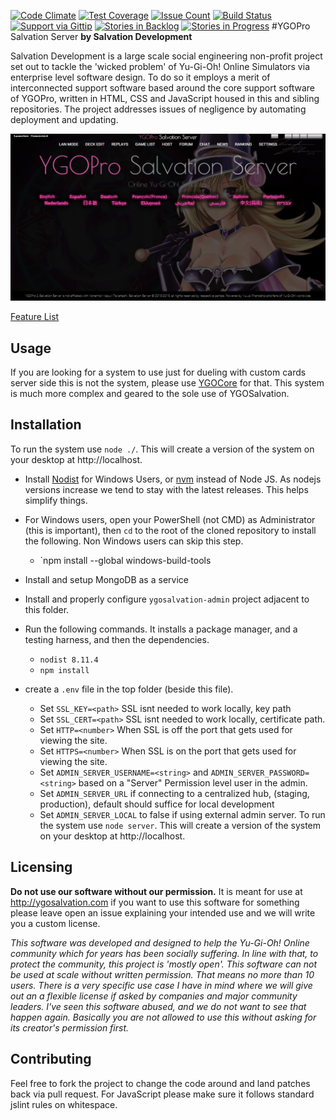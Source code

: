 [![Code Climate](https://codeclimate.com/github/SalvationDevelopment/YGOPro-Salvation-Server/badges/gpa.svg)](https://codeclimate.com/github/SalvationDevelopment/YGOPro-Salvation-Server)
[![Test Coverage](https://codeclimate.com/github/SalvationDevelopment/YGOPro-Salvation-Server/badges/coverage.svg)](https://codeclimate.com/github/SalvationDevelopment/YGOPro-Salvation-Server/coverage)
[![Issue Count](https://codeclimate.com/github/SalvationDevelopment/YGOPro-Salvation-Server/badges/issue_count.svg)](https://codeclimate.com/github/SalvationDevelopment/YGOPro-Salvation-Server)
[![Build Status](https://travis-ci.org/SalvationDevelopment/YGOPro-Salvation-Server.svg?branch=master)](https://travis-ci.org/SalvationDevelopment/YGOPro-Support-System)
[![Support via Gittip](http://img.shields.io/gittip/Zayelion.svg)](https://www.gittip.com/Zayelion/)
[![Stories in Backlog](https://badge.waffle.io/salvationdevelopment/ygopro-support-system.png?label=ready&title=Planned )](https://waffle.io/salvationdevelopment/ygopro-support-system)
[![Stories in Progress](https://badge.waffle.io/salvationdevelopment/ygopro-support-system.png?label=In%20Progress&title=In%20Progress )](https://waffle.io/salvationdevelopment/ygopro-support-system)
#YGOPro Salvation Server
**by Salvation Development**

Salvation Development is a large scale social engineering non-profit project set out to tackle the 'wicked problem' of Yu-Gi-Oh! Online Simulators via enterprise level software design. To do so it employs a merit of interconnected support software based around the core support software of YGOPro, written in HTML, CSS and JavaScript housed in this and sibling repositories. The project addresses issues of negligence by automating deployment and updating.

![Screenshot of Launcher featuring Magi Magi * Gal](/documentation/screenshot.jpg?raw=true)

[Feature List](https://github.com/SalvationDevelopment/YGOPro-Support-System/blob/master/documentation/features.md)

## Usage
If you are looking for a system to use just for dueling with custom cards server side this is not the system, please use [YGOCore](https://github.com/SalvationDevelopment/YGOCore) for that. This system is much more complex and geared to the sole use of YGOSalvation.

## Installation
To run the system use `node ./`. This will create a version of the system on your desktop at http://localhost.

- Install [Nodist](https://github.com/marcelklehr/nodist) for Windows Users, or [nvm](https://github.com/creationix/nvm) instead of Node JS. As nodejs versions increase we tend to stay with the latest releases. This helps simplify things.
- For Windows users, open your PowerShell (not CMD) as Administrator (this is important), then `cd` to the root of the cloned repository to install the following. Non Windows users can skip this step.
  - `npm install --global windows-build-tools
- Install and setup MongoDB as a service
- Install and properly configure `ygosalvation-admin` project adjacent to this folder.

- Run the following commands. It installs a package manager, and a testing harness, and then the dependencies. 
  - `nodist 8.11.4`
  - `npm install`
- create a `.env` file in the top folder (beside this file). 
  - Set `SSL_KEY=<path>` SSL isnt needed to work locally, key path
  - Set `SSL_CERT=<path>` SSL isnt needed to work locally, certificate path.
  - Set `HTTP=<number>` When SSL is off the port that gets used for viewing the site.
  - Set `HTTPS=<number>` When SSL is on the port that gets used for viewing the site.
  - Set `ADMIN_SERVER_USERNAME=<string>` and `ADMIN_SERVER_PASSWORD=<string>` based on a "Server" Permission level user in the admin.
  - Set `ADMIN_SERVER_URL` if connecting to a centralized hub, (staging, production), default should suffice for local development 
  - Set `ADMIN_SERVER_LOCAL` to false if using external admin server.
To run the system use `node server`. This will create a version of the system on your desktop at http://localhost.

## Licensing
**Do not use our software without our permission.** It is meant for use at http://ygosalvation.com if you want to use this software for something please leave open an issue explaining your intended use and we will write you a custom license.

*This software was developed and designed to help the Yu-Gi-Oh! Online community which for years has been socially suffering. In line with that, to protect the community, this project is 'mostly open'. This software can not be used at scale without written permission. That means no more than 10 users. There is a very specific use case I have in mind where we will give out an a flexible license if asked by companies and major community leaders. I've seen this software abused, and we do not want to see that happen again. Basically you are not allowed to use this without asking for its creator's permission first.*

## Contributing
Feel free to fork the project to change the code around and land patches back via pull request. For JavaScript please make sure it follows standard jslint rules on whitespace.
